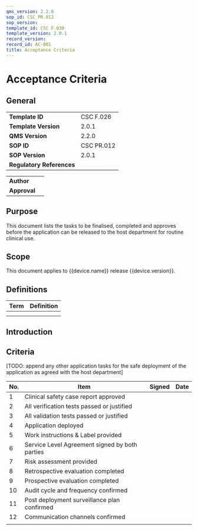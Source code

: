 ```yaml
---
qms_version: 2.2.0
sop_id: CSC PR.012
sop_version: 
template_id: CSC F.030
template_version: 2.0.1
record_version:
record_id: AC-001
title: Acceptance Criteria
---
```


# Acceptance Criteria

## General

|                           |               |
|---------------------------|---------------|
| **Template ID**           | CSC F.026     | 
| **Template Version**      | 2.0.1         |
| **QMS Version**           | 2.2.0         |
| **SOP ID**                | CSC PR.012    |
| **SOP Version**           | 2.0.1         |
| **Regulatory References** |               |


|              |              |
|--------------|--------------|
| **Author**   |              |
| **Approval** |              |

## Purpose 

This document lists the tasks to be finalised, completed and approves before the application can be released to the 
host department for routine clinical use. 


## Scope

This document applies to {{device.name}} release {{device.version}}.

## Definitions

| Term  | Definition  |
|-------|-------------|
|       |             |
|       |             |

## Introduction

## Criteria 

[TODO: append any other application tasks for the safe deployment of the application as agreed with the host department]

| No. | Item                                           | Signed | Date |
|-----|------------------------------------------------|--------|------|
| 1   | Clinical safety case report approved           |        |      |
| 2   | All verification tests passed or justified     |        |      |
| 3   | All validation tests passed or justified       |        |      |
| 4   | Application deployed                           |        |      |
| 5   | Work instructions & Label provided             |        |      |
| 6   | Service Level Agreement signed by both parties |        |      |
| 7   | Risk assessment provided                       |        |      |
| 8   | Retrospective evaluation completed             |        |      |
| 9   | Prospective evaluation completed               |        |      |
| 10  | Audit cycle and frequency confirmed            |        |      |
| 11  | Post deployment surveillance plan confirmed    |        |      |
| 12  | Communication channels confirmed               |        |      |
|     |                                                |        |      |

